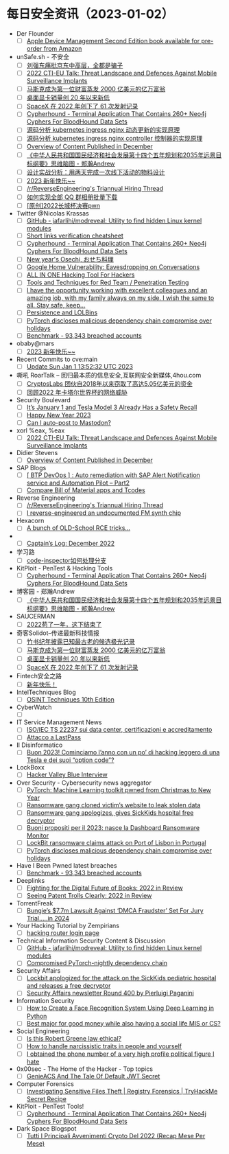 # 每日安全资讯（2023-01-02）

- Der Flounder
  - [ ] [Apple Device Management Second Edition book available for pre-order from Amazon](https://derflounder.wordpress.com/2023/01/01/apple-device-management-second-edition-book-available-for-pre-order-from-amazon/)
- unSafe.sh - 不安全
  - [ ] [刘强东痛批京东中高层，全都是骗子](https://buaq.net/go-143705.html)
  - [ ] [2022 CTI-EU Talk: Threat Landscape and Defences Against Mobile Surveillance Implants](https://buaq.net/go-143704.html)
  - [ ] [马斯克成为第一位财富蒸发 2000 亿美元的亿万富翁](https://buaq.net/go-143714.html)
  - [ ] [桌面显卡销量创 20 年以来新低](https://buaq.net/go-143715.html)
  - [ ] [SpaceX 在 2022 年创下了 61 次发射记录](https://buaq.net/go-143693.html)
  - [ ] [Cypherhound - Terminal Application That Contains 260+ Neo4j Cyphers For BloodHound Data Sets](https://buaq.net/go-143699.html)
  - [ ] [源码分析 kubernetes ingress nginx 动态更新的实现原理](https://buaq.net/go-143700.html)
  - [ ] [源码分析 kubernetes ingress nginx controller 控制器的实现原理](https://buaq.net/go-143687.html)
  - [ ] [Overview of Content Published in December](https://buaq.net/go-143676.html)
  - [ ] [《中华人民共和国国民经济和社会发展第十四个五年规划和2035年远景目标纲要》思维脑图 - 郑瀚Andrew](https://buaq.net/go-143692.html)
  - [ ] [设计实战分析：用两天完成一次线下活动的物料设计](https://buaq.net/go-143691.html)
  - [ ] [2023 新年快乐~~](https://buaq.net/go-143677.html)
  - [ ] [/r/ReverseEngineering's Triannual Hiring Thread](https://buaq.net/go-143673.html)
  - [ ] [如何实现全部 QQ 群相册批量下载](https://buaq.net/go-143674.html)
  - [ ] [[原创]2022长城杯决赛pwn](https://buaq.net/go-143701.html)
- Twitter @Nicolas Krassas
  - [ ] [GitHub - jafarlihi/modreveal: Utility to find hidden Linux kernel modules](https://twitter.com/Dinosn/status/1609604755667714048)
  - [ ] [Short links verification cheatsheet](https://twitter.com/Dinosn/status/1609568134465191938)
  - [ ] [Cypherhound - Terminal Application That Contains 260+ Neo4j Cyphers For BloodHound Data Sets](https://twitter.com/Dinosn/status/1609567568704200710)
  - [ ] [New year's Osechi, おせち料理](https://twitter.com/Dinosn/status/1609566902296223744)
  - [ ] [Google Home Vulnerability: Eavesdropping on Conversations](https://twitter.com/Dinosn/status/1609529876129644545)
  - [ ] [ALL IN ONE Hacking Tool For Hackers](https://twitter.com/Dinosn/status/1609471600486944768)
  - [ ] [Tools and Techniques for Red Team / Penetration Testing](https://twitter.com/Dinosn/status/1609471314942640129)
  - [ ] [I have the opportunity working with excellent colleagues and an amazing job, with my family always on my side. I wish the same to all. Stay safe, keep...](https://twitter.com/Dinosn/status/1609466164328947712)
  - [ ] [Persistence and LOLBins](https://twitter.com/Dinosn/status/1609451997459095552)
  - [ ] [PyTorch discloses malicious dependency chain compromise over holidays](https://twitter.com/Dinosn/status/1609451873148321793)
  - [ ] [Benchmark - 93,343 breached accounts](https://twitter.com/Dinosn/status/1609451813220110336)
- obaby@mars
  - [ ] [2023 新年快乐~~](https://h4ck.org.cn/2023/01/2023%e6%96%b0%e5%b9%b4%e5%bf%ab%e4%b9%90/)
- Recent Commits to cve:main
  - [ ] [Update Sun Jan  1 13:52:32 UTC 2023](https://github.com/trickest/cve/commit/acbbc63eff7d937871daa9837e9ebad6fa8e42f4)
- 嘶吼 RoarTalk – 回归最本质的信息安全,互联网安全新媒体,4hou.com
  - [ ] [CryptosLabs 团伙自2018年以来窃取了高达5.05亿美元的资金](https://www.4hou.com/posts/r7DL)
  - [ ] [回顾2022 年卡塔尔世界杯的网络威胁](https://www.4hou.com/posts/GKlK)
- Security Boulevard
  - [ ] [It’s January 1 and Tesla Model 3 Already Has a Safety Recall](https://securityboulevard.com/2023/01/its-january-1-and-tesla-model-3-already-has-a-safety-recall/)
  - [ ] [Happy New Year 2023](https://securityboulevard.com/2023/01/happy-new-year-2023/)
  - [ ] [Can I auto-post to Mastodon?](https://securityboulevard.com/2022/12/can-i-auto-post-to-mastodon/)
- xorl %eax, %eax
  - [ ] [2022 CTI-EU Talk: Threat Landscape and Defences Against Mobile Surveillance Implants](https://xorl.wordpress.com/2023/01/01/2022-cti-eu-talk-threat-landscape-and-defences-against-mobile-surveillance-implants/)
- Didier Stevens
  - [ ] [Overview of Content Published in December](https://blog.didierstevens.com/2023/01/01/overview-of-content-published-in-december-8/)
- SAP Blogs
  - [ ] [[ BTP DevOps ]  : Auto remediation with SAP Alert Notification service and Automation Pilot – Part2](https://blogs.sap.com/2023/01/01/btp-devops-auto-remediation-with-sap-alert-notification-service-and-automation-pilot-part2/)
  - [ ] [Compare Bill of Material apps and Tcodes](https://blogs.sap.com/2023/01/01/compare-bill-of-material-apps-and-tcodes/)
- Reverse Engineering
  - [ ] [/r/ReverseEngineering's Triannual Hiring Thread](https://www.reddit.com/r/ReverseEngineering/comments/100ex17/rreverseengineerings_triannual_hiring_thread/)
  - [ ] [I reverse-engineered an undocumented FM synth chip](https://www.reddit.com/r/ReverseEngineering/comments/100raay/i_reverseengineered_an_undocumented_fm_synth_chip/)
- Hexacorn
  - [ ] [A bunch of OLD-School RCE tricks…](https://www.hexacorn.com/blog/2023/01/01/a-bunch-of-old-school-rce-tricks/)
- 
  - [ ] [Captain’s Log: December 2022](https://cornerpirate.com/2023/01/01/captains-log-december-2022/)
- 学习路
  - [ ] [code-inspector如何处理分支](https://4ra1n.love/post/pZFfJo49k/)
- KitPloit - PenTest & Hacking Tools
  - [ ] [Cypherhound - Terminal Application That Contains 260+ Neo4j Cyphers For BloodHound Data Sets](http://www.kitploit.com/2023/01/cypherhound-terminal-application-that.html)
- 博客园 - 郑瀚Andrew
  - [ ] [《中华人民共和国国民经济和社会发展第十四个五年规划和2035年远景目标纲要》思维脑图 - 郑瀚Andrew](https://www.cnblogs.com/LittleHann/p/17018327.html)
- SAUCERMAN
  - [ ] [2022苟了一年，这下结束了](https://saucer-man.com/life/1030.html)
- 奇客Solidot–传递最新科技情报
  - [ ] [竹书纪年披露已知最古老的候选极光记录](https://www.solidot.org/story?sid=73783)
  - [ ] [马斯克成为第一位财富蒸发 2000 亿美元的亿万富翁](https://www.solidot.org/story?sid=73782)
  - [ ] [桌面显卡销量创 20 年以来新低](https://www.solidot.org/story?sid=73781)
  - [ ] [SpaceX 在 2022 年创下了 61 次发射记录](https://www.solidot.org/story?sid=73780)
- Fintech安全之路
  - [ ] [新年快乐！](https://mp.weixin.qq.com/s?__biz=Mzg3NjI1MzU4Mg==&mid=2247484908&idx=1&sn=9072cfe8c9b6393dbd68882f4b948baf&chksm=cf345d0df843d41bbc8d9928b39e9c77910397bd756c0d784555152b14e311ac973909682506&scene=58&subscene=0#rd)
- IntelTechniques Blog
  - [ ] [OSINT Techniques 10th Edition](https://inteltechniques.com/blog/2023/01/01/osint-techniques-10th-edition/)
- CyberWatch
  - [ ] [](https://whitehatcheryl.com/2023/01/01/3762/)
- IT Service Management News
  - [ ] [ISO/IEC TS 22237 sui data center, certificazioni e accreditamento](http://blog.cesaregallotti.it/2023/01/isoiec-ts-22237-sui-data-center.html)
  - [ ] [Attacco a LastPass](http://blog.cesaregallotti.it/2023/01/attacco-lastpass.html)
- Il Disinformatico
  - [ ] [Buon 2023! Cominciamo l’anno con un po’ di hacking leggero di una Tesla e dei suoi “option code”?](http://attivissimo.blogspot.com/2023/01/buon-2023-cominciamo-lanno-con-un-po-di.html)
- LockBoxx
  - [ ] [Hacker Valley Blue Interview](http://lockboxx.blogspot.com/2022/12/hacker-valley-blue-interview.html)
- Over Security - Cybersecurity news aggregator
  - [ ] [PyTorch: Machine Learning toolkit pwned from Christmas to New Year](https://nakedsecurity.sophos.com/2023/01/01/pytorch-machine-learning-toolkit-pwned-from-christmas-to-new-year/)
  - [ ] [Ransomware gang cloned victim’s website to leak stolen data](https://www.bleepingcomputer.com/news/security/ransomware-gang-cloned-victim-s-website-to-leak-stolen-data/)
  - [ ] [Ransomware gang apologizes, gives SickKids hospital free decryptor](https://www.bleepingcomputer.com/news/security/ransomware-gang-apologizes-gives-sickkids-hospital-free-decryptor/)
  - [ ] [Buoni propositi per il 2023: nasce la Dashboard Ransomware Monitor](https://www.insicurezzadigitale.com/buoni-propositi-per-il-2023-nasce-la-dashboard-ransomware-monitor/)
  - [ ] [LockBit ransomware claims attack on Port of Lisbon in Portugal](https://www.bleepingcomputer.com/news/security/lockbit-ransomware-claims-attack-on-port-of-lisbon-in-portugal/)
  - [ ] [PyTorch discloses malicious dependency chain compromise over holidays](https://www.bleepingcomputer.com/news/security/pytorch-discloses-malicious-dependency-chain-compromise-over-holidays/)
- Have I Been Pwned latest breaches
  - [ ] [Benchmark - 93,343 breached accounts](https://haveibeenpwned.com/PwnedWebsites#Benchmark)
- Deeplinks
  - [ ] [Fighting for the Digital Future of Books: 2022 in Review](https://www.eff.org/deeplinks/2022/12/fighting-digital-future-books-2022-review)
  - [ ] [Seeing Patent Trolls Clearly: 2022 in Review](https://www.eff.org/deeplinks/2022/12/seeing-patent-trolls-clearly-2022-review)
- TorrentFreak
  - [ ] [Bungie’s $7.7m Lawsuit Against ‘DMCA Fraudster’ Set For Jury Trial…..in 2024](https://torrentfreak.com/bungies-7-7m-lawsuit-vs-dmca-fraudster-set-for-jury-trial-in-2024-230101/)
- Your Hacking Tutorial by Zempirians
  - [ ] [hacking router login page](https://www.reddit.com/r/HowToHack/comments/100aci6/hacking_router_login_page/)
- Technical Information Security Content & Discussion
  - [ ] [GitHub - jafarlihi/modreveal: Utility to find hidden Linux kernel modules](https://www.reddit.com/r/netsec/comments/100lxs6/github_jafarlihimodreveal_utility_to_find_hidden/)
  - [ ] [Compromised PyTorch-nightly dependency chain](https://www.reddit.com/r/netsec/comments/100fs08/compromised_pytorchnightly_dependency_chain/)
- Security Affairs
  - [ ] [Lockbit apologized for the attack on the SickKids pediatric hospital and releases a free decryptor](https://securityaffairs.com/140193/cyber-crime/lockbit-apologized-attack-sickkids.html)
  - [ ] [Security Affairs newsletter Round 400 by Pierluigi Paganini](https://securityaffairs.com/140189/uncategorized/security-affairs-newsletter-round-400-by-pierluigi-paganini.html)
- Information Security
  - [ ] [How to Create a Face Recognition System Using Deep Learning in Python](https://www.reddit.com/r/Information_Security/comments/100tiu0/how_to_create_a_face_recognition_system_using/)
  - [ ] [Best major for good money while also having a social life MIS or CS?](https://www.reddit.com/r/Information_Security/comments/100k9l4/best_major_for_good_money_while_also_having_a/)
- Social Engineering
  - [ ] [Is this Robert Greene law ethical?](https://www.reddit.com/r/SocialEngineering/comments/100x5u2/is_this_robert_greene_law_ethical/)
  - [ ] [How to handle narcissistic traits in people and yourself](https://www.reddit.com/r/SocialEngineering/comments/100pjd4/how_to_handle_narcissistic_traits_in_people_and/)
  - [ ] [I obtained the phone number of a very high profile political figure I hate](https://www.reddit.com/r/SocialEngineering/comments/100hmxy/i_obtained_the_phone_number_of_a_very_high/)
- 0x00sec - The Home of the Hacker - Top topics
  - [ ] [GenieACS And The Tale Of Default JWT Secret](https://0x00sec.org/t/genieacs-and-the-tale-of-default-jwt-secret/32738)
- Computer Forensics
  - [ ] [Investigating Sensitive Files Theft | Registry Forensics | TryHackMe Secret Recipe](https://www.reddit.com/r/computerforensics/comments/100fph4/investigating_sensitive_files_theft_registry/)
- KitPloit - PenTest Tools!
  - [ ] [Cypherhound - Terminal Application That Contains 260+ Neo4j Cyphers For BloodHound Data Sets](http://www.kitploit.com/2023/01/cypherhound-terminal-application-that.html)
- Dark Space Blogspot
  - [ ] [Tutti I Principali Avvenimenti Crypto Del 2022 (Recap Mese Per Mese)](http://darkwhite666.blogspot.com/2023/01/tutti-i-principali-avvenimenti-crypto.html)
